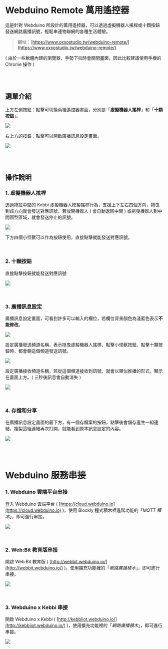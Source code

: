 # Webduino Remote 萬用遙控器

這是針對 Webduino 所設計的萬用遙控器，可以透過虛擬機器人搖桿或十顆按鈕發送網路廣播訊號，輕鬆串連物聯網的各種生活體驗。

> 網址：[https://www.oxxostudio.tw/webduino-remote/](https://www.oxxostudio.tw/webduino-remote/)

 ( 由於一些軟體內建的瀏覽器，手勢下拉時會關閉畫面，因此比較建議使用手機的 Chrome 操作 )

<br/>
<br/>

## 選單介紹

上方左側按鈕：點擊可切換兩種遙控器畫面，分別是「**虛擬機器人搖桿**」和「**十顆按鈕**」。

![](media/tutorial-01.gif)

右上方的按鈕：點擊可以開啟廣播訊息設定畫面。

![](media/tutorial-02.gif)

<br/>
<br/>

## 操作說明

### 1. 虛擬機器人搖桿

透過拖拉中間的 Kebbi 虛擬機器人模擬搖桿行為，支援上下左右四個方向，拖曳到該方向就會發送對應訊號，若放開機器人 ( 會自動返回中間 ) 或拖曳機器人到中間圓型區域，就會發送停止的訊號。

![](media/tutorial-03.gif)

下方四個小怪獸可以作為按鈕使用，直接點擊就能發送對應訊號。

<br/>

### 2. 十顆按鈕

直接點擊按鈕就能發送對應訊號

![](media/tutorial-04.gif)

<br/>

### 3. 廣播訊息設定

廣播訊息設定畫面，可看到許多可以輸入的欄位，若欄位背景顏色為淺藍色表示**不能修改**。

![](media/tutorial-05.gif)

設定廣播發送頻道名稱，表示拖曳虛擬機器人搖桿、點擊小怪獸按鈕、點擊十顆按鈕時，都會朝這個頻道發送訊號。

![](media/tutorial-06.gif)

設定廣播接收頻道名稱，若從這個頻道接收到訊號，就會以類似推播的形式，顯示在畫面上方。( 三秒後訊息會自動消失 )

![](media/tutorial-07.gif)

<br/>

### 4. 存擋和分享

在廣播訊息設定畫面的最下方，有一個存檔案的按鈕，點擊後會儲存產生一組連結，複製這組連結再次打開，就能看到原本訊息設定的內容。

![](media/tutorial-11.gif)

<br/>
<br/>

# Webduino 服務串接

### 1. Webduino 雲端平台串接

登入 Webduino 雲端平台 ( [https://cloud.webduino.io](https://cloud.webduino.io) )，使用 Blockly 程式積木裡進階功能的「*MQTT 積木*」，即可進行串接。

![](media/tutorial-08.gif)

<br/>

### 2. Web:Bit 教育版串接

開啟 Web:Bit 教育版 ( [http://webbit.webduino.io/](http://webbit.webduino.io/) )，使用擴充功能裡的「*網路廣播積木*」，即可進行串接。

![](media/tutorial-09.gif)

<br/>

### 3. Webduino x Kebbi 串接

開啟 Webduino x Kebbi ( [http://kebbiiot.webduino.io/](http://kebbiiot.webduino.io/) )，使用擴充功能裡的「*網路廣播積木*」，即可進行串接。

![](media/tutorial-10.gif)

